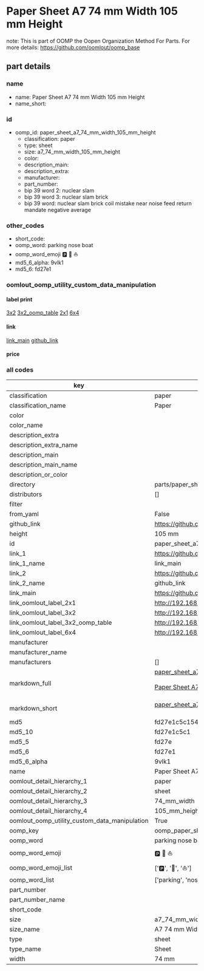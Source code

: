 # Paper Sheet A7 74 mm Width 105 mm Height  

note: This is part of OOMP the Oopen Organization Method For Parts. For more details: https://github.com/oomlout/oomp_base

##  part details





### name
* name: Paper Sheet A7 74 mm Width 105 mm Height
* name_short: 
### id
* oomp_id: paper_sheet_a7_74_mm_width_105_mm_height
  * classification: paper
  * type: sheet
  * size: a7_74_mm_width_105_mm_height
  * color: 
  * description_main: 
  * description_extra: 
  * manufacturer: 
  * part_number: 
  * bip 39 word 2: nuclear slam
  * bip 39 word 3: nuclear slam brick
  * bip 39 word: nuclear slam brick coil mistake near noise feed return mandate negative average

### other_codes
* short_code: 
* oomp_word: parking nose boat
* oomp_word_emoji :parking: :nose: :boat:
* md5_6_alpha: 9vlk1
* md5_6: fd27e1






### oomlout_oomp_utility_custom_data_manipulation
#### label print
[3x2](http://192.168.1.245:1112/?label=oomp%209vlk1)
[3x2_oomp_table](http://192.168.1.107:1112/?label=oomp%209vlk1)
[2x1](http://192.168.1.242:1112/?label=oomp%209vlk1)
[6x4](http://192.168.1.55:1112/?label=oomp%209vlk1)    

#### link

[link_main](https://github.com/oomlout/oomlout_oomp_current_version_messy/tree/main/parts/paper_sheet_a7_74_mm_width_105_mm_height) [github_link](https://github.com/oomlout/oomlout_oomp_part_src/tree/main/parts/paper_sheet_a7_74_mm_width_105_mm_height)                             

#### price







### all codes 
| key | value |  
| --- | --- |  
| classification | paper |  
| classification_name | Paper |  
| color |  |  
| color_name |  |  
| description_extra |  |  
| description_extra_name |  |  
| description_main |  |  
| description_main_name |  |  
| description_or_color |   |  
| directory | parts/paper_sheet_a7_74_mm_width_105_mm_height |  
| distributors | [] |  
| filter |  |  
| from_yaml | False |  
| github_link | https://github.com/oomlout/oomlout_oomp_part_src/tree/main/parts/paper_sheet_a7_74_mm_width_105_mm_height |  
| height | 105 mm |  
| id | paper_sheet_a7_74_mm_width_105_mm_height |  
| link_1 | https://github.com/oomlout/oomlout_oomp_current_version_messy/tree/main/parts/paper_sheet_a7_74_mm_width_105_mm_height |  
| link_1_name | link_main |  
| link_2 | https://github.com/oomlout/oomlout_oomp_part_src/tree/main/parts/paper_sheet_a7_74_mm_width_105_mm_height |  
| link_2_name | github_link |  
| link_main | https://github.com/oomlout/oomlout_oomp_current_version_messy/tree/main/parts/paper_sheet_a7_74_mm_width_105_mm_height |  
| link_oomlout_label_2x1 | http://192.168.1.242:1112/?label=oomp%209vlk1 |  
| link_oomlout_label_3x2 | http://192.168.1.245:1112/?label=oomp%209vlk1 |  
| link_oomlout_label_3x2_oomp_table | http://192.168.1.107:1112/?label=oomp%209vlk1 |  
| link_oomlout_label_6x4 | http://192.168.1.55:1112/?label=oomp%209vlk1 |  
| manufacturer |  |  
| manufacturer_name |  |  
| manufacturers | [] |  
| markdown_full | [paper_sheet_a7_74_mm_width_105_mm_height](https://github.com/oomlout/oomlout_oomp_current_version_messy/tree/main/parts/paper_sheet_a7_74_mm_width_105_mm_height)<br>[](https://github.com/oomlout/oomlout_oomp_current_version_messy/tree/main/parts/paper_sheet_a7_74_mm_width_105_mm_height)<br>[Paper Sheet A7 74 Mm Width 105 Mm Height](https://github.com/oomlout/oomlout_oomp_current_version_messy/tree/main/parts/paper_sheet_a7_74_mm_width_105_mm_height)<br><br> |  
| markdown_short | [paper_sheet_a7_74_mm_width_105_mm_height](https://github.com/oomlout/oomlout_oomp_current_version_messy/tree/main/parts/paper_sheet_a7_74_mm_width_105_mm_height)<br><br> |  
| md5 | fd27e1c5c154b2ba4e46f2d43772c4ba |  
| md5_10 | fd27e1c5c1 |  
| md5_5 | fd27e |  
| md5_6 | fd27e1 |  
| md5_6_alpha | 9vlk1 |  
| name | Paper Sheet A7 74 mm Width 105 mm Height |  
| oomlout_detail_hierarchy_1 | paper |  
| oomlout_detail_hierarchy_2 | sheet |  
| oomlout_detail_hierarchy_3 | 74_mm_width |  
| oomlout_detail_hierarchy_4 | 105_mm_height |  
| oomlout_oomp_utility_custom_data_manipulation | True |  
| oomp_key | oomp_paper_sheet_a7_74_mm_width_105_mm_height |  
| oomp_word | parking nose boat |  
| oomp_word_emoji | :parking: :nose: :boat: |  
| oomp_word_emoji_list | [':parking:', ':nose:', ':boat:'] |  
| oomp_word_list | ['parking', 'nose', 'boat'] |  
| part_number |  |  
| part_number_name |  |  
| short_code |  |  
| size | a7_74_mm_width_105_mm_height |  
| size_name | A7 74 mm Width 105 mm Height |  
| type | sheet |  
| type_name | Sheet |  
| width | 74 mm |  
